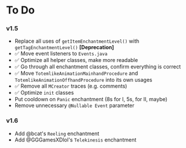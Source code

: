 # To Do
### v1.5
- Replace all uses of `getItemEnchantmentLevel()` with `getTagEnchantmentLevel()` **[Deprecation]**
- ✅ Move event listeners to `Events.java`
- ✅ Optimize all helper classes, make more readable
- ✅ Go through all enchantment classes, confirm everything is correct
- ✅ Move `TotemlikeAnimationMainhandProcedure` and `TotemlikeAnimationOffhandProcedure` into its own usages
- ✅ Remove all `MCreator` traces (e.g. comments)
- ✅ Optimize `init` classes
- Put cooldown on `Panic` enchantment (8s for I, 5s, for II, maybe)
- Remove unnecessary `@Nullable Event` parameter

### v1.6
- Add @bcat's `Reeling` enchantment
- Add @GGGamesXDlol's `Telekinesis` enchantment
